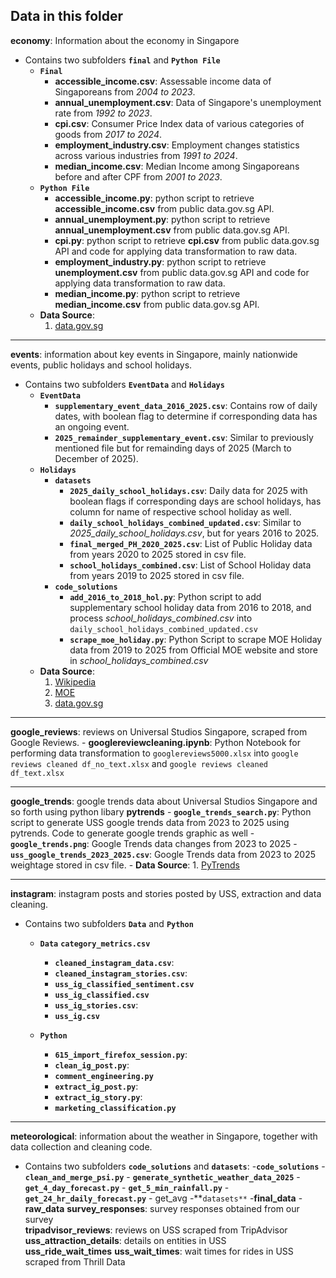 ## Data in this folder

**economy**: Information about the economy in Singapore
- Contains two subfolders **`final`** and **`Python File`**  
    - **`Final`** 
        - **accessible_income.csv**: Assessable income data of Singaporeans from *2004 to 2023*.
        - **annual_unemployment.csv**: Data of Singapore's unemployment rate from *1992 to 2023*.
        - **cpi.csv**: Consumer Price Index data of various categories of goods from *2017 to 2024*.
        - **employment_industry.csv**: Employment changes statistics across various industries from *1991 to 2024*.
        - **median_income.csv**: Median Income among Singaporeans before and after CPF from *2001 to 2023*.
    - **`Python File`** 
        - **accessible_income.py**: python script to retrieve **accessible_income.csv** from public data.gov.sg API.
        - **annual_unemployment.py**: python script to retrieve **annual_unemployment.csv** from public data.gov.sg API.
        - **cpi.py**: python script to retrieve **cpi.csv** from public data.gov.sg API and code for applying data transformation to raw data.
        - **employment_industry.py**: python script to retrieve **unemployment.csv** from public data.gov.sg API and code for applying data transformation to raw data.
        - **median_income.py**: python script to retrieve **median_income.csv** from public data.gov.sg API.
    - **Data Source**: 
        1. [data.gov.sg](https://data.gov.sg/)

---

**events**: information about key events in Singapore, mainly nationwide events, public holidays and school holidays. 
- Contains two subfolders **`EventData`** and **`Holidays`**
    - **`EventData`** 
        - **`supplementary_event_data_2016_2025.csv`**: Contains row of daily dates, with boolean flag to determine if corresponding data has an ongoing event.
        - **`2025_remainder_supplementary_event.csv`**: Similar to previously mentioned file but for remainding days of 2025 (March to December of 2025).
    - **`Holidays`** 
        - **`datasets`**
            - **`2025_daily_school_holidays.csv`**: Daily data for 2025 with boolean flags if corresponding days are school holidays, has column for name of respective school holiday as well.
            - **`daily_school_holidays_combined_updated.csv`**: Similar to *2025_daily_school_holidays.csv*, but for years 2016 to 2025.
            - **`final_merged_PH_2020_2025.csv`**: List of Public Holiday data from years 2020 to 2025 stored in csv file.
            - **`school_holidays_combined.csv`**: List of School Holiday data from years 2019 to 2025 stored in csv file.
        - **`code_solutions`**
            - **`add_2016_to_2018_hol.py`**: Python script to add supplementary school holiday data from 2016 to 2018, and process *school_holidays_combined.csv* into `daily_school_holidays_combined_updated.csv`
            - **`scrape_moe_holiday.py`**: Python Script to scrape MOE Holiday data from 2019 to 2025 from Official MOE website and store in *school_holidays_combined.csv*
    - **Data Source**: 
        1. [Wikipedia]()
        2. [MOE]()
        3. [data.gov.sg](https://data.gov.sg/)

---

**google_reviews**: reviews on Universal Studios Singapore, scraped from Google Reviews.
    - **googlereviewcleaning.ipynb**: Python Notebook for performing data transformation to `googlereviews5000.xlsx` into `google reviews cleaned df_no_text.xlsx` and `google reviews cleaned df_text.xlsx`

---

**google_trends**: google trends data about Universal Studios Singapore and so forth using python libary **pytrends**
    - **`google_trends_search.py`**: Python script to generate USS google trends data from 2023 to 2025 using pytrends. Code to generate google trends graphic as well
    - **`google_trends.png`**: Google Trends data changes from 2023 to 2025 
    - **`uss_google_trends_2023_2025.csv`**: Google Trends data from 2023 to 2025 weightage stored in csv file.
    - **Data Source**:
        1. [PyTrends](https://pypi.org/project/pytrends/)

---        

**instagram**: instagram posts and stories posted by USS, extraction and data cleaning.
- Contains two subfolders **`Data`** and **`Python`**
    - **`Data`**
        **`category_metrics.csv`**
        - **`cleaned_instagram_data.csv`**:
        - **`cleaned_instagram_stories.csv`**:
        - **`uss_ig_classified_sentiment.csv`**
        - **`uss_ig_classified.csv`**
        - **`uss_ig_stories.csv`**:
        - **`uss_ig.csv`**
        
    - **`Python`**
        - **`615_import_firefox_session.py`**:
        - **`clean_ig_post.py`**:
        - **`comment_engineering.py`**
        - **`extract_ig_post.py`**:
        - **`extract_ig_story.py`**:
        - **`marketing_classification.py`**
    
    

---

**meteorological**: information about the weather in Singapore, together with data collection and cleaning code.
- Contains two subfolders **`code_solutions`** and **`datasets`**:
    -**`code_solutions`**
        - **`clean_and_merge_psi.py`**
        - **`generate_synthetic_weather_data_2025`**
        - **`get_4_day_forecast.py`**
        - **`get_5_min_rainfall.py`**
        - **`get_24_hr_daily_forecast.py`**
        - get_avg
    -**`datasets**`
        -**final_data**
        -**raw_data**
**survey_responses**: survey responses obtained from our survey  
**tripadvisor_reviews**: reviews on USS scraped from TripAdvisor  
**uss_attraction_details**: details on entities in USS  
**uss_ride_wait_times**
**uss_wait_times**: wait times for rides in USS scraped from Thrill Data  